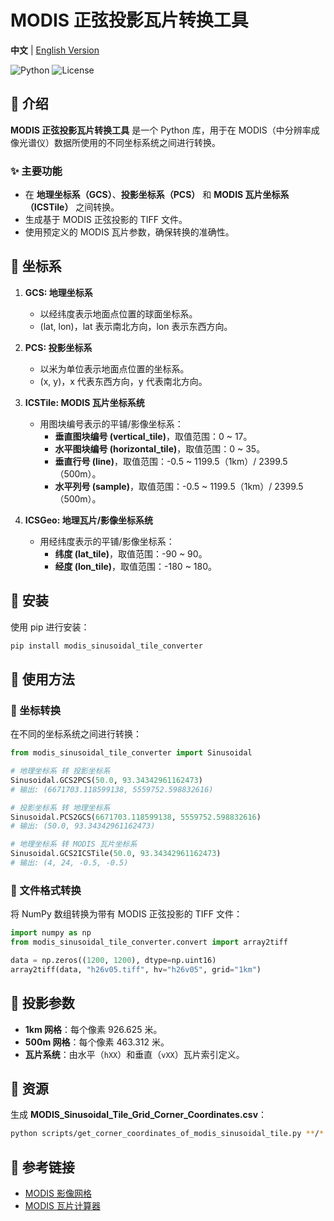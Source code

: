 # MODIS 正弦投影瓦片转换工具

**中文** | [English Version](./README_en.md)

![Python](https://img.shields.io/badge/Python-3.1%2B-blue) ![License](https://img.shields.io/badge/License-MIT-green)

## 📌 介绍
**MODIS 正弦投影瓦片转换工具** 是一个 Python 库，用于在 MODIS（中分辨率成像光谱仪）数据所使用的不同坐标系统之间进行转换。

### ✨ 主要功能
- 在 **地理坐标系（GCS）**、**投影坐标系（PCS）** 和 **MODIS 瓦片坐标系（ICSTile）** 之间转换。
- 生成基于 MODIS 正弦投影的 TIFF 文件。
- 使用预定义的 MODIS 瓦片参数，确保转换的准确性。

## 📌 坐标系

1. **GCS: 地理坐标系**
   - 以经纬度表示地面点位置的球面坐标系。
   - (lat, lon)，lat 表示南北方向，lon 表示东西方向。

2. **PCS: 投影坐标系**
   - 以米为单位表示地面点位置的坐标系。
   - (x, y)，x 代表东西方向，y 代表南北方向。

3. **ICSTile: MODIS 瓦片坐标系统**
   - 用图块编号表示的平铺/影像坐标系：
     - **垂直图块编号 (vertical_tile)**，取值范围：0 ~ 17。
     - **水平图块编号 (horizontal_tile)**，取值范围：0 ~ 35。
     - **垂直行号 (line)**，取值范围：-0.5 ~ 1199.5（1km）/ 2399.5（500m）。
     - **水平列号 (sample)**，取值范围：-0.5 ~ 1199.5（1km）/ 2399.5（500m）。

4. **ICSGeo: 地理瓦片/影像坐标系统**
   - 用经纬度表示的平铺/影像坐标系：
     - **纬度 (lat_tile)**，取值范围：-90 ~ 90。
     - **经度 (lon_tile)**，取值范围：-180 ~ 180。

## 🚀 安装
使用 pip 进行安装：
```bash
pip install modis_sinusoidal_tile_converter
```

## 📖 使用方法
### 🔹 坐标转换
在不同的坐标系统之间进行转换：
```python
from modis_sinusoidal_tile_converter import Sinusoidal

# 地理坐标系 转 投影坐标系
Sinusoidal.GCS2PCS(50.0, 93.34342961162473)
# 输出: (6671703.118599138, 5559752.598832616)

# 投影坐标系 转 地理坐标系
Sinusoidal.PCS2GCS(6671703.118599138, 5559752.598832616)
# 输出: (50.0, 93.34342961162473)

# 地理坐标系 转 MODIS 瓦片坐标系
Sinusoidal.GCS2ICSTile(50.0, 93.34342961162473)
# 输出: (4, 24, -0.5, -0.5)
```

### 🔹 文件格式转换
将 NumPy 数组转换为带有 MODIS 正弦投影的 TIFF 文件：
```python
import numpy as np
from modis_sinusoidal_tile_converter.convert import array2tiff

data = np.zeros((1200, 1200), dtype=np.uint16)
array2tiff(data, "h26v05.tiff", hv="h26v05", grid="1km")
```

## 📌 投影参数
- **1km 网格**：每个像素 926.625 米。
- **500m 网格**：每个像素 463.312 米。
- **瓦片系统**：由水平（`hXX`）和垂直（`vXX`）瓦片索引定义。

## 📂 资源
生成 **MODIS_Sinusoidal_Tile_Grid_Corner_Coordinates.csv**：
```bash
python scripts/get_corner_coordinates_of_modis_sinusoidal_tile.py **/*.hdf
```

## 🔗 参考链接
- [MODIS 影像网格](https://modis-land.gsfc.nasa.gov/MODLAND_grid.html)
- [MODIS 瓦片计算器](https://landweb.modaps.eosdis.nasa.gov/cgi-bin/developer/tilemap.cgi)
